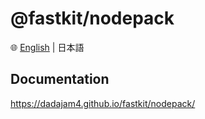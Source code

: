 # @fastkit/nodepack

🌐 [English](https://github.com/dadajam4/fastkit/blob/main/packages/nodepack/README.md) | 日本語

## Documentation
https://dadajam4.github.io/fastkit/nodepack/

